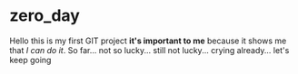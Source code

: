 # zero_day

Hello this is my first GIT project **it's important to me** because it shows me that *I can do it*. So far... not so lucky... still not lucky... crying already... let's keep going
